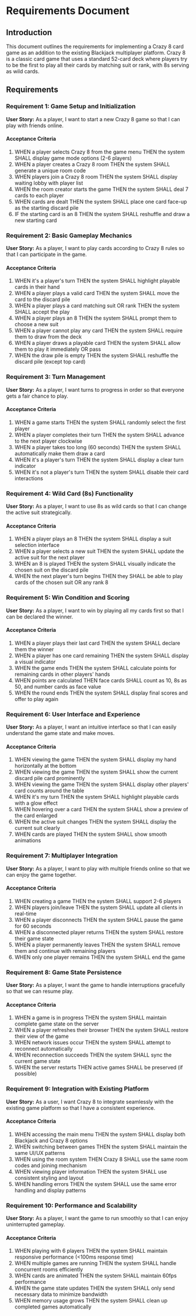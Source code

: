 # Requirements Document

## Introduction

This document outlines the requirements for implementing a Crazy 8 card game as an addition to the existing Blackjack multiplayer platform. Crazy 8 is a classic card game that uses a standard 52-card deck where players try to be the first to play all their cards by matching suit or rank, with 8s serving as wild cards.

## Requirements

### Requirement 1: Game Setup and Initialization

**User Story:** As a player, I want to start a new Crazy 8 game so that I can play with friends online.

#### Acceptance Criteria

1. WHEN a player selects Crazy 8 from the game menu THEN the system SHALL display game mode options (2-6 players)
2. WHEN a player creates a Crazy 8 room THEN the system SHALL generate a unique room code
3. WHEN players join a Crazy 8 room THEN the system SHALL display waiting lobby with player list
4. WHEN the room creator starts the game THEN the system SHALL deal 7 cards to each player
5. WHEN cards are dealt THEN the system SHALL place one card face-up as the starting discard pile
6. IF the starting card is an 8 THEN the system SHALL reshuffle and draw a new starting card

### Requirement 2: Basic Gameplay Mechanics

**User Story:** As a player, I want to play cards according to Crazy 8 rules so that I can participate in the game.

#### Acceptance Criteria

1. WHEN it's a player's turn THEN the system SHALL highlight playable cards in their hand
2. WHEN a player plays a valid card THEN the system SHALL move the card to the discard pile
3. WHEN a player plays a card matching suit OR rank THEN the system SHALL accept the play
4. WHEN a player plays an 8 THEN the system SHALL prompt them to choose a new suit
5. WHEN a player cannot play any card THEN the system SHALL require them to draw from the deck
6. WHEN a player draws a playable card THEN the system SHALL allow them to play it immediately OR pass
7. WHEN the draw pile is empty THEN the system SHALL reshuffle the discard pile (except top card)

### Requirement 3: Turn Management

**User Story:** As a player, I want turns to progress in order so that everyone gets a fair chance to play.

#### Acceptance Criteria

1. WHEN a game starts THEN the system SHALL randomly select the first player
2. WHEN a player completes their turn THEN the system SHALL advance to the next player clockwise
3. WHEN a player takes too long (60 seconds) THEN the system SHALL automatically make them draw a card
4. WHEN it's a player's turn THEN the system SHALL display a clear turn indicator
5. WHEN it's not a player's turn THEN the system SHALL disable their card interactions

### Requirement 4: Wild Card (8s) Functionality

**User Story:** As a player, I want to use 8s as wild cards so that I can change the active suit strategically.

#### Acceptance Criteria

1. WHEN a player plays an 8 THEN the system SHALL display a suit selection interface
2. WHEN a player selects a new suit THEN the system SHALL update the active suit for the next player
3. WHEN an 8 is played THEN the system SHALL visually indicate the chosen suit on the discard pile
4. WHEN the next player's turn begins THEN they SHALL be able to play cards of the chosen suit OR any rank 8

### Requirement 5: Win Condition and Scoring

**User Story:** As a player, I want to win by playing all my cards first so that I can be declared the winner.

#### Acceptance Criteria

1. WHEN a player plays their last card THEN the system SHALL declare them the winner
2. WHEN a player has one card remaining THEN the system SHALL display a visual indicator
3. WHEN the game ends THEN the system SHALL calculate points for remaining cards in other players' hands
4. WHEN points are calculated THEN face cards SHALL count as 10, 8s as 50, and number cards as face value
5. WHEN the round ends THEN the system SHALL display final scores and offer to play again

### Requirement 6: User Interface and Experience

**User Story:** As a player, I want an intuitive interface so that I can easily understand the game state and make moves.

#### Acceptance Criteria

1. WHEN viewing the game THEN the system SHALL display my hand horizontally at the bottom
2. WHEN viewing the game THEN the system SHALL show the current discard pile card prominently
3. WHEN viewing the game THEN the system SHALL display other players' card counts around the table
4. WHEN it's my turn THEN the system SHALL highlight playable cards with a glow effect
5. WHEN hovering over a card THEN the system SHALL show a preview of the card enlarged
6. WHEN the active suit changes THEN the system SHALL display the current suit clearly
7. WHEN cards are played THEN the system SHALL show smooth animations

### Requirement 7: Multiplayer Integration

**User Story:** As a player, I want to play with multiple friends online so that we can enjoy the game together.

#### Acceptance Criteria

1. WHEN creating a game THEN the system SHALL support 2-6 players
2. WHEN players join/leave THEN the system SHALL update all clients in real-time
3. WHEN a player disconnects THEN the system SHALL pause the game for 60 seconds
4. WHEN a disconnected player returns THEN the system SHALL restore their game state
5. WHEN a player permanently leaves THEN the system SHALL remove them and continue with remaining players
6. WHEN only one player remains THEN the system SHALL end the game

### Requirement 8: Game State Persistence

**User Story:** As a player, I want the game to handle interruptions gracefully so that we can resume play.

#### Acceptance Criteria

1. WHEN a game is in progress THEN the system SHALL maintain complete game state on the server
2. WHEN a player refreshes their browser THEN the system SHALL restore their view of the game
3. WHEN network issues occur THEN the system SHALL attempt to reconnect automatically
4. WHEN reconnection succeeds THEN the system SHALL sync the current game state
5. WHEN the server restarts THEN active games SHALL be preserved (if possible)

### Requirement 9: Integration with Existing Platform

**User Story:** As a user, I want Crazy 8 to integrate seamlessly with the existing game platform so that I have a consistent experience.

#### Acceptance Criteria

1. WHEN accessing the main menu THEN the system SHALL display both Blackjack and Crazy 8 options
2. WHEN switching between games THEN the system SHALL maintain the same UI/UX patterns
3. WHEN using the room system THEN Crazy 8 SHALL use the same room codes and joining mechanism
4. WHEN viewing player information THEN the system SHALL use consistent styling and layout
5. WHEN handling errors THEN the system SHALL use the same error handling and display patterns

### Requirement 10: Performance and Scalability

**User Story:** As a player, I want the game to run smoothly so that I can enjoy uninterrupted gameplay.

#### Acceptance Criteria

1. WHEN playing with 6 players THEN the system SHALL maintain responsive performance (<100ms response time)
2. WHEN multiple games are running THEN the system SHALL handle concurrent rooms efficiently
3. WHEN cards are animated THEN the system SHALL maintain 60fps performance
4. WHEN the game state updates THEN the system SHALL only send necessary data to minimize bandwidth
5. WHEN memory usage grows THEN the system SHALL clean up completed games automatically